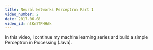 ```yaml
---
title: Neural Networks Perceptron Part 1
video_number: 2
date: 2017-06-08
video_id: ntKn5TPHHAk
---
```

In this video, I continue my machine learning series and build a simple Perceptron in Processing (Java).

